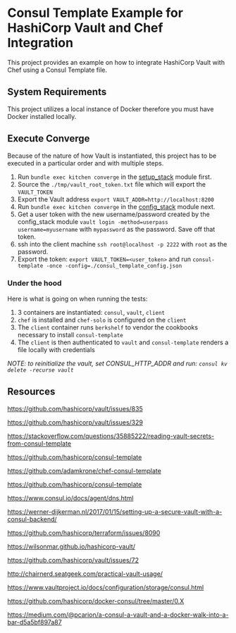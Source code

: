 # Consul Template Example for HashiCorp Vault and Chef Integration
This project provides an example on how to integrate HashiCorp Vault with Chef using a Consul Template file.

## System Requirements
This project utilizes a local instance of Docker therefore you must have
Docker installed locally.

## Execute Converge
Because of the nature of how Vault is instantiated, this project has to be executed in a particular order and with multiple steps.

1. Run `bundle exec kitchen converge` in the [setup_stack](consul-template/modules/setup_stack) module first.
2. Source the `./tmp/vault_root_token.txt` file which will export the `VAULT_TOKEN`
3. Export the Vault address `export VAULT_ADDR=http://localhost:8200`
4. Run `bundle exec kitchen converge` in the [config_stack](consul-template/modules/config_stack) module next.
5. Get a user token with the new username/password created by the config_stack module
`vault login -method=userpass username=myusername` with `mypassword` as the password. Save off that token.
6. ssh into the client machine `ssh root@localhost -p 2222` with `root` as the password.
7. Export the token: `export VAULT_TOKEN=<user_token>` and run `consul-template -once -config=./consul_template_config.json`

### Under the hood
Here is what is going on when running the tests:

1. 3 containers are instantiated: `consul`, `vault`, `client`
2. `chef` is installed and `chef-solo` is configured on the `client`
3. The `client` container runs `berkshelf` to vendor the cookbooks necessary to install `consul-template`
4. The `client` is then authenticated to `vault` and `consul-template` renders a file locally with credentials

*NOTE: to reinitialize the vault, set CONSUL_HTTP_ADDR and run:
`consul kv delete -recurse vault`*

## Resources

https://github.com/hashicorp/vault/issues/835

https://github.com/hashicorp/vault/issues/329

https://stackoverflow.com/questions/35885222/reading-vault-secrets-from-consul-template

https://github.com/hashicorp/consul-template

https://github.com/adamkrone/chef-consul-template

https://github.com/hashicorp/consul-template

https://www.consul.io/docs/agent/dns.html

https://werner-dijkerman.nl/2017/01/15/setting-up-a-secure-vault-with-a-consul-backend/

https://github.com/hashicorp/terraform/issues/8090

https://wilsonmar.github.io/hashicorp-vault/

https://github.com/hashicorp/vault/issues/72

http://chairnerd.seatgeek.com/practical-vault-usage/

https://www.vaultproject.io/docs/configuration/storage/consul.html

https://github.com/hashicorp/docker-consul/tree/master/0.X

https://medium.com/@pcarion/a-consul-a-vault-and-a-docker-walk-into-a-bar-d5a5bf897a87
